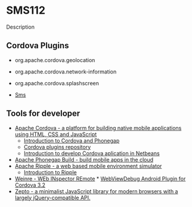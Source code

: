 # SMS112

Description

## Cordova Plugins

* org.apache.cordova.geolocation
* org.apache.cordova.network-information
* org.apache.cordova.splashscreen

* [Sms](http://plugreg.com/plugin/aharris88/phonegap-sms-plugin)

## Tools for developer

* [Apache Cordova - a platform for building native mobile applications using HTML, CSS and JavaScript](http://cordova.apache.org/)
    * [Introduction to Cordova and Phonegap](http://mobile.smashingmagazine.com/2014/02/11/four-ways-to-build-a-mobile-app-part3-phonegap/)
    * [Cordova plugins repository](http://plugins.cordova.io/#/_browse/all)
    * [Introduction to develop Cordova aplication in Netbeans](https://netbeans.org/kb/docs/webclient/cordova-gettingstarted.html)
* [Apache Phonegap Build - build mobile apps in the cloud](https://build.phonegap.com/)
* [Apache Ripple - a web based mobile environment simulator](http://ripple.incubator.apache.org/)
    * [Introduction to Ripple](http://www.raymondcamden.com/index.cfm/2013/11/5/Ripple-is-Reborn)
* [Weinre - WEb INspector REmote](http://people.apache.org/~pmuellr/weinre/docs/latest/Home.html)
        * [WebViewDebug Android Plugin for Cordova 3.2](https://github.com/jrstarke/webview-debug)
* [Zepto - a minimalist JavaScript library for modern browsers with a largely jQuery-compatible API.](http://zeptojs.com/)